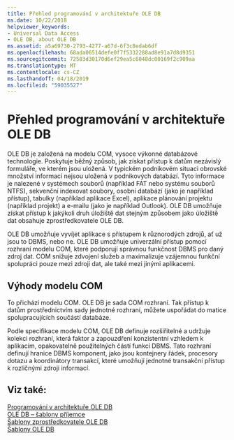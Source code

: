 ```yaml
---
title: Přehled programování v architektuře OLE DB
ms.date: 10/22/2018
helpviewer_keywords:
- Universal Data Access
- OLE DB, about OLE DB
ms.assetid: a5a69730-2793-4277-a67d-6f3c8edab6df
ms.openlocfilehash: 68ada06514defe0f7f5332288ad8e91a7d8d9351
ms.sourcegitcommit: 72583d30170d6ef29ea5c6848dc00169f2c909aa
ms.translationtype: MT
ms.contentlocale: cs-CZ
ms.lasthandoff: 04/18/2019
ms.locfileid: "59035527"
---
```

# <a name="ole-db-programming-overview"></a>Přehled programování v architektuře OLE DB

OLE DB je založená na modelu COM, vysoce výkonné databázové technologie. Poskytuje běžný způsob, jak získat přístup k datům nezávislý formuláře, ve kterém jsou uložená. V typickém podnikovém situaci obrovské množství informací nejsou uložená v podnikových databází. Tyto informace je nalezené v systémech souborů (například FAT nebo systému souborů NTFS), sekvenční indexovat soubory, osobní databází (jako je například přístup), tabulky (například aplikace Excel), aplikace plánování projektu (například projekt) a e-mailu (jako je například Outlook). OLE DB umožňuje získat přístup k jakýkoli druh úložiště dat stejným způsobem jako úložiště dat obsahuje zprostředkovatele OLE DB.

OLE DB umožňuje vyvíjet aplikace s přístupem k různorodých zdrojů, ať už jsou to DBMS, nebo ne. OLE DB umožňuje univerzální přístup pomocí rozhraní modelu COM, které podporují správnou funkčnost DBMS pro daný zdroj dat. COM snižuje zdvojení služeb a maximalizuje vzájemnou funkční spolupráci pouze mezi zdroji dat, ale také mezi jinými aplikacemi.

## <a name="benefits-of-com"></a>Výhody modelu COM

To přichází modelu COM. OLE DB je sada COM rozhraní. Tak přístup k datům prostřednictvím sady jednotné rozhraní, můžete uspořádat do matice spolupracujících součástí databáze.

Podle specifikace modelu COM, OLE DB definuje rozšiřitelné a udržuje kolekci rozhraní, která faktor a zapouzdření konzistentní vzhledem k aplikacím, opakovatelně použitelných částí funkcí DBMS. Tato rozhraní definují hranice DBMS komponent, jako jsou kontejnery řádek, procesory dotazu a koordinátory transakcí, které umožňují jednotné transakční přístup k rozličnými zdroji informací.

## <a name="see-also"></a>Viz také:

[Programování v architektuře OLE DB](../../data/oledb/ole-db-programming.md)<br/>
[OLE DB – šablony příjemce](../../data/oledb/ole-db-consumer-templates-cpp.md)<br/>
[Šablony zprostředkovatele OLE DB](../../data/oledb/ole-db-provider-templates-cpp.md)<br/>
[Šablony OLE DB](../../data/oledb/ole-db-templates.md)